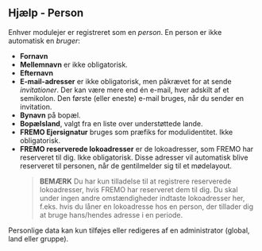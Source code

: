 ﻿## Hjælp - Person
Enhver modulejer er registreret som en *person*. En person er ikke automatisk en *bruger*:
- **Fornavn**
- **Mellemnavn** er ikke obligatorisk.
- **Efternavn**
- **E-mail-adresser** er ikke obligatorisk, men påkrævet for at sende *invitationer*.
Der kan være mere end én e-mail, hver adskilt af et semikolon.
Den første (eller eneste) e-mail bruges, når du sender en invitation.
- **Bynavn** på bopæl.
- **Bopælsland**, valgt fra en liste over understøttede lande.
- **FREMO Ejersignatur** bruges som præfiks for modulidentitet. Ikke obligatorisk.
- **FREMO reserverede lokoadresser** er de lokoadresser, som FREMO har reserveret til dig. Ikke obligatorisk.
Disse adresser vil automatisk blive reserveret til personen, når de gentilmelder sig til et mødelayout.
  > **BEMÆRK** Du har kun tilladelse til at registrere reserverede lokoadresser, hvis FREMO har reserveret dem til dig.
  > Du skal under ingen andre omstændigheder indtaste lokoadresser her, f.eks. hvis du låner en lokoadresse hos
  > en person, der tillader dig at bruge hans/hendes adresse i en periode.

Personlige data kan kun tilføjes eller redigeres af en administrator (global, land eller gruppe).


